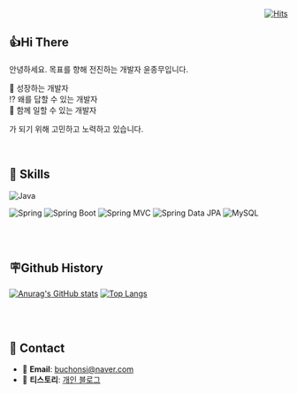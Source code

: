 <div align=right>  

[![Hits](https://hits.seeyoufarm.com/api/count/incr/badge.svg?url=https%3A%2F%2Fgithub.com%2Fbuchonsi&count_bg=%23123D64&title_bg=%23555555&icon=&icon_color=%23E7E7E7&title=hits&edge_flat=false)](https://hits.seeyoufarm.com)
  
</div>


## 👍Hi There

안녕하세요. 목표를 향해 전진하는 개발자 윤종무입니다.

🌱 성장하는 개발자  
⁉️ 왜를 답할 수 있는 개발자  
🙌 함께 일할 수 있는 개발자   

가 되기 위해 고민하고 노력하고 있습니다. 

<br/>

## 🔨 Skills

![Java](https://img.shields.io/badge/-Java-007396?logo=java&logoColor=white)

![Spring](https://img.shields.io/badge/Spring-6DB33F.svg?&flat&logo=Spring&logoColor=white)
![Spring Boot](https://img.shields.io/badge/-Spring%20Boot-6DB33F?logo=spring%20boot&logoColor=white)
![Spring MVC](https://img.shields.io/badge/-Spring%20MVC-6DB33F)
![Spring Data JPA](https://img.shields.io/badge/-Spring%20Data%20JPA-6DB33F?)
![MySQL](https://img.shields.io/badge/-MySQL-4479A1?logo=mysql&logoColor=white)

<br/>
<br/>

## 🪧Github History 

[![Anurag's GitHub stats](https://github-readme-stats.vercel.app/api?username=buchonsi)](https://github.com/anuraghazra/github-readme-stats)
[![Top Langs](https://github-readme-stats.vercel.app/api/top-langs/?username=buchonsi&layout=compact)](https://github.com/anuraghazra/github-readme-stats)

<br/>
<br/>

## 🤝 Contact

- 📧 **Email**: buchonsi@naver.com
- 📃 **티스토리**: [개인 블로그](https://smaildev.tistory.com/)

